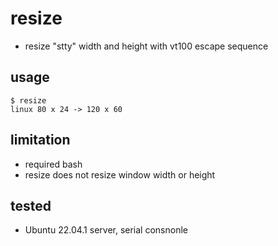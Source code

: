 # resize

- resize "stty" width and height with vt100 escape sequence

## usage
```
$ resize
linux 80 x 24 -> 120 x 60
```

## limitation
- required bash
- resize does not resize window width or height

## tested
- Ubuntu 22.04.1 server, serial consnonle
